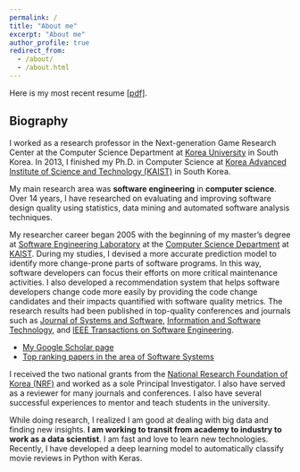 ```yaml
---
permalink: /
title: "About me"
excerpt: "About me"
author_profile: true
redirect_from:
  - /about/
  - /about.html
---
```


Here is my most recent resume [[pdf]](/files/resume.pdf).  

Biography
------

I worked as a research professor in the Next-generation Game Research Center at the Computer Science Department at [Korea University](http://www.korea.ac.kr/mbshome/mbs/en/index.do) in South Korea. In 2013, I finished my Ph.D. in Computer Science at [Korea Advanced Institute of Science and Technology (KAIST)](http://www.kaist.ac.kr/html/en/index.html) in South Korea. 

<!-- KAIST was established by the government as the nation's first research-intensive graduate school for science and engineering. -->

<!-- Thomson Reuters named KAIST the [most innovative university in the Asia Pacific region](https://www.reuters.com/article/us-asiapac-reuters-ranking-innovative-un/asia-pacifics-most-innovative-universities-2018-idUSKCN1J02SP) in 2018 and the [sixth most innovative university in the world](https://www.reuters.com/innovative-universities-2017/profile) in 2017. -->

My main research area was **software engineering** in **computer science**.
Over 14 years, I have researched on evaluating and improving software design quality using statistics, data mining and automated software analysis techniques.  

My researcher career began 2005 with the beginning of my master’s degree at [Software Engineering Laboratory](http://se.kaist.ac.kr/) at the [Computer Science Department](https://cs.kaist.ac.kr/) at [KAIST](http://www.kaist.ac.kr/html/en/index.html).
During my studies, I devised a more accurate prediction model to identify more change-prone parts of software programs. In this way, software developers can focus their efforts on more critical maintenance activities.
I also developed a recommendation system that helps software developers change code more easily by providing the code change candidates and their impacts quantified with software quality metrics. The research results had been published in top-quality conferences and journals such as [Journal of Systems and Software](https://www.journals.elsevier.com/journal-of-systems-and-software), [Information and Software Technology](https://www.journals.elsevier.com/information-and-software-technology), and [IEEE Transactions on Software Engineering](https://www.computer.org/web/tse).
* [My Google Scholar page](https://scholar.google.com/citations?user=TL5ov0UAAAAJ&hl=en)  
* [Top ranking papers in the area of Software Systems](https://scholar.google.com/citations?view_op=top_venues&hl=en&vq=eng_softwaresystems)

I received the two national grants from the [National Research Foundation of Korea (NRF)](http://www.nrf.re.kr/eng/main) and worked as a sole Principal Investigator. I also have served as a reviewer for many journals and conferences. I also have several successful experiences to mentor and teach students in the university.

While doing research, I realized I am good at dealing with big data and finding new insights. **I am working to transit from academy to industry to work as a data scientist**. I am fast and love to learn new technologies. Recently, I have developed a deep learning model to automatically classify movie reviews in Python with Keras.
